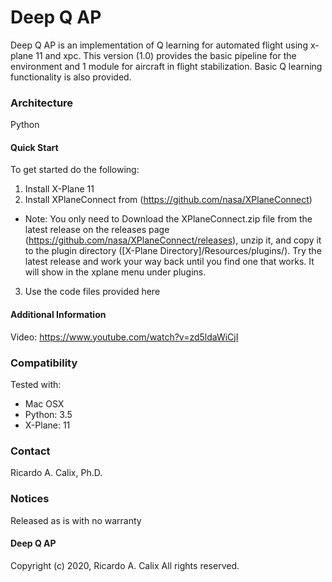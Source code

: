 # Deep Q AP
Deep Q AP is an implementation of Q learning for automated flight using x-plane 11 and xpc.
This version (1.0) provides the basic pipeline for the environment and 1 module for aircraft in flight stabilization. 
Basic Q learning functionality is also provided.

### Architecture
Python 

#### Quick Start
To get started do the following:

1. Install X-Plane 11
2. Install XPlaneConnect from (https://github.com/nasa/XPlaneConnect)
* Note: You only need to Download the XPlaneConnect.zip file from the latest release on the releases page (https://github.com/nasa/XPlaneConnect/releases), unzip it, and copy it to the plugin directory ([X-Plane Directory]/Resources/plugins/). Try the latest release and work your way back until you find one that works. It will show in the xplane menu under plugins. 
3. Use the code files provided here

#### Additional Information
Video: https://www.youtube.com/watch?v=zd5ldaWiCjI

### Compatibility
Tested with:
* Mac OSX
* Python: 3.5
* X-Plane: 11

### Contact
Ricardo A. Calix, Ph.D.

### Notices
Released as is with no warranty

#### Deep Q AP
Copyright (c) 2020, Ricardo A. Calix All rights reserved.
